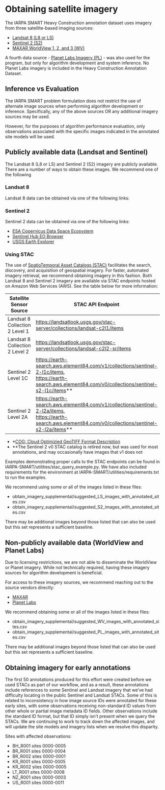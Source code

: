 # Obtaining satellite imagery 

The IARPA SMART Heavy Construction annotation dataset uses imagery from three satellite-based imaging sources:
- [Landsat 8 (L8 or LS)](https://www.usgs.gov/landsat-missions/landsat-8)
- [Sentinel 2 (S2)](https://dataspace.copernicus.eu/explore-data/data-collections/sentinel-data/sentinel-2)
- [MAXAR WorldView 1, 2, and 3 (WV)](https://www.maxar.com/maxar-intelligence/constellation)

A fourth data source - [Planet Labs Imagery (PL)](https://www.planet.com/) - was also used for the program, but only for algorithm development and system inference. No Planet Labs imagery is included in the Heavy Construction Annotation Dataset.

## Inference vs Evaluation
The IARPA SMART problem formulation does not restrict the use of alternate image sources when performing algorithm development or inference. Specifically, any of the above sources OR any additional imagery sources may be used.  

However, for the purposes of algorithm performance evaluation, only observations associated with the specific images indicated in the annotated site models will be used. 

## Publicly available data (Landsat and Sentinel)
The Landsat 8 (L8 or LS) and Sentinel 2 (S2) imagery are publicly available. There are a number of ways to obtain these images. We recommend one of the following

### Landsat 8
Landsat 8 data can be obtained via one of the following links: 

### Sentinel 2
Sentinel 2 data can be obtained via one of the following links: 

- [ESA Copernicus Data Space Ecosystem](https://dataspace.copernicus.eu/)
- [Sentinel Hub EO Browser](https://apps.sentinel-hub.com/eo-browser/)
- [USGS Earth Explorer](https://earthexplorer.usgs.gov/)

### Using STAC
The use of [SpatioTemporal Asset Catalogs (STAC)](https://stacspec.org/en) facilitates the search, discovery, and acquisition of geospatial imagery. For faster, automated imagery retrieval, we recommend obtaining imagery in this fashion. Both Landsat 8 and Sentinel 2 imagery are available via STAC endpoints hosted on Amazon Web Services (AWS). See the table below for more information: 

| Satellite Sensor<br>Source   | STAC API Endpoint | Format | AWS Location | 
|----|----|----|----|
| Landsat 8<br>Collection 2 Level 1 | https://landsatlook.usgs.gov/stac-server/collections/landsat-c2l1/items | <div align="center">COG*</div> | <div align="center">us-west-2</div> |
| Landsat 8<br>Collection 2 Level 2 | https://landsatlook.usgs.gov/stac-server/collections/landsat-c2l2-sr/items | <div align="center">COG*</div> | <div align="center">us-west-2</div> |
| Sentinel 2<br>Level 1C | https://earth-search.aws.element84.com/v1/collections/sentinel-2-l1c/items, <br> https://earth-search.aws.element84.com/v0/collections/sentinel-s2-l1c/items** | <div align="center">JPEG 2000</div> | <div align="center">eu-central-1</div> |
| Sentinel 2<br>Level 2A | https://earth-search.aws.element84.com/v1/collections/sentinel-2-l2a/items, <br> https://earth-search.aws.element84.com/v0/collections/sentinel-s2-l2a/items** | <div align="center">JPEG 2000</div> | <div align="center">eu-central-1</div> |

- *[COG: Cloud Optimizied GeoTIFF Format Description](https://www.usgs.gov/media/files/landsat-cloud-optimized-geotiff-data-format-control-book)
- **The Sentinel 2 v0 STAC catalog is retired now, but was used for most annotations, and may occasionally have images that v1 does not

Examples demonstrating proper calls to the STAC endpoints can be found in IARPA-SMART/utilities/stac_query_example.py. We have also included requirements for the environment at IARPA-SMART/utilities/requirements.txt to run the examples.

We recommend using some or all of the images listed in these files:
- obtain_imagery_supplemental/suggested_LS_images_with_annotated_sites.csv
- obtain_imagery_supplemental/suggested_S2_images_with_annotated_sites.csv

There may be additional images beyond those listed that can also be used but this set represents a sufficient baseline. 

## Non-publicly available data (WorldView and Planet Labs)
Due to licensing restrictions, we are not able to disseminate the WorldView or Planet imagery. While not technically required, having these imagery sources for algorithm development is beneficial.  

For access to these imagery sources, we recommend reaching out to the source vendors directly:
- [MAXAR](deftechsupport@maxar.com)
- [Planet Labs](https://www.planet.com/contact-sales/)

We recommend obtaining some or all of the images listed in these files: 
- obtain_imagery_supplemental/suggested_WV_images_with_annotated_sites.csv
- obtain_imagery_supplemental/suggested_PL_images_with_annotated_sites.csv

There may be additional images beyond those listed that can also be used but this set represents a sufficient baseline. 

## Obtaining imagery for early annotations
The first 50 annotations produced for this effort were created before we used STACs as part of our workflow, and as a result, these annotations include references to some Sentinel and Landsat imagery that we’ve had difficulty locating in the public Sentinel and Landsat STACs. Some of this is related to inconsistency in how image source IDs were annotated for these early sites, with some observations receiving non-standard ID values from other whole or partial image metadata ID fields. Other observations include the standard ID format, but that ID simply isn’t present when we query the STACs. We are continuing to work to track down the affected images, and will update the site models and imagery lists when we resolve this disparity.

Sites with affected observations:
-	BH_R001 sites 0000-0005
-	BR_R001 sites 0000-0004
-	BR_R002 sites 0000-0001
-	KR_R001 sites 0000-0005
-	KR_R002 sites 0000-0005
-	LT_R001 sites 0000-0008
-	NZ_R001 sites 0000-0003
-	US_R001 sites 0000-0011

